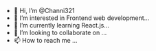 - 👋 Hi, I’m @Channi321
- 👀 I’m interested in Frontend web development...
- 🌱 I’m currently learning React.js...
- 💞️ I’m looking to collaborate on ...
- 📫 How to reach me ...

<!---
Channi321/Channi321 is a ✨ special ✨ repository because its `README.md` (this file) appears on your GitHub profile.
You can click the Preview link to take a look at your changes.
--->
